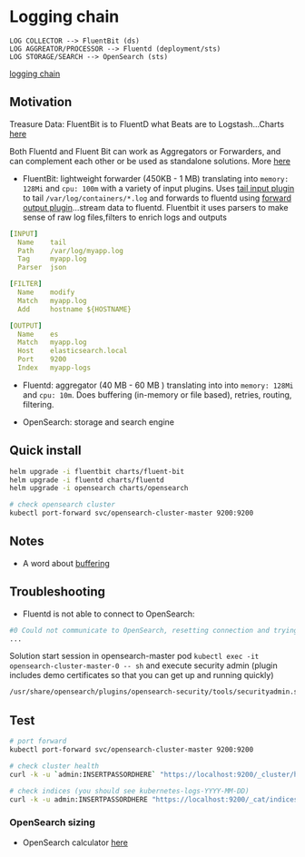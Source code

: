 # Logging chain

```
LOG COLLECTOR --> FluentBit (ds)
LOG AGGREATOR/PROCESSOR --> Fluentd (deployment/sts)
LOG STORAGE/SEARCH --> OpenSearch (sts)
```

[logging chain](./diagrams/logging_chain.png)


## Motivation

Treasure Data: FluentBit is to FluentD what Beats are to Logstash...Charts [here](https://github.com/fluent/helm-charts)

Both Fluentd and Fluent Bit can work as Aggregators or Forwarders, and can complement each other or be used as standalone solutions.
More [here](https://docs.fluentbit.io/manual/about/fluentd-and-fluent-bit)

* FluentBit: lightweight forwarder (450KB - 1 MB) translating into `memory: 128Mi` and `cpu: 100m` with a variety of input plugins. Uses [tail input plugin](https://docs.fluentbit.io/manual/data-pipeline/inputs/tail) to tail `/var/log/containers/*.log` and forwards to fluentd using [forward output plugin](https://docs.fluentbit.io/manual/data-pipeline/outputs/forward)...stream data to fluentd.
Fluentbit it uses parsers to make sense of raw log files,filters to enrich logs and outputs

```yaml
[INPUT]
  Name    tail
  Path    /var/log/myapp.log
  Tag     myapp.log
  Parser  json

[FILTER]
  Name    modify
  Match   myapp.log
  Add     hostname ${HOSTNAME}

[OUTPUT]
  Name    es
  Match   myapp.log
  Host    elasticsearch.local
  Port    9200
  Index   myapp-logs
```

* Fluentd: aggregator (40 MB - 60 MB ) translating into into `memory: 128Mi` and `cpu: 10m`. Does buffering (in-memory or file based), retries, routing, filtering.

* OpenSearch: storage and search engine

## Quick install

```bash
helm upgrade -i fluentbit charts/fluent-bit
helm upgrade -i fluentd charts/fluentd
helm upgrade -i opensearch charts/opensearch

# check opensearch cluster
kubectl port-forward svc/opensearch-cluster-master 9200:9200
```
## Notes

* A word about [buffering](https://github.com/dejanu/k8s_logging/blob/main/buffering.md) 

## Troubleshooting

* Fluentd is not able to connect to OpenSearch:
```bash
#0 Could not communicate to OpenSearch, resetting connection and trying again. [401] Unauthorized
...
```
Solution start session in opensearch-master pod `kubectl exec -it opensearch-cluster-master-0 -- sh` and execute security admin (plugin includes demo certificates so that you can get up and running quickly)
```bash
/usr/share/opensearch/plugins/opensearch-security/tools/securityadmin.sh -cd "/usr/share/opensearch/config/opensearch-security" -icl -key "/usr/share/opensearch/config/kirk-key.pem"   -cert "/usr/share/opensearch/config/kirk.pem" -cacert "/usr/share/opensearch/config/root-ca.pem" -nhnv
```


## Test 

 ```bash
 # port forward
kubectl port-forward svc/opensearch-cluster-master 9200:9200

# check cluster health
curl -k -u `admin:INSERTPASSORDHERE` "https://localhost:9200/_cluster/health?pretty"

# check indices (you should see kubernetes-logs-YYYY-MM-DD)
curl -k -u admin:INSERTPASSORDHERE "https://localhost:9200/_cat/indices?v&pretty"
```


### OpenSearch sizing

* OpenSearch calculator [here](https://dejanu.github.io/oscalculator.html)